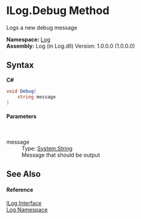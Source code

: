 # ILog.Debug Method 
 

Logs a new debug message

**Namespace:**&nbsp;<a href="dee26f75-6e1d-a9d2-faf0-34f2c2e88dae">Log</a><br />**Assembly:**&nbsp;Log (in Log.dll) Version: 1.0.0.0 (1.0.0.0)

## Syntax

**C#**<br />
``` C#
void Debug(
	string message
)
```


#### Parameters
&nbsp;<dl><dt>message</dt><dd>Type: <a href="http://msdn2.microsoft.com/en-us/library/s1wwdcbf" target="_blank">System.String</a><br />Message that should be output</dd></dl>

## See Also


#### Reference
<a href="cd155c12-8090-5e55-8dce-d64b5314750c">ILog Interface</a><br /><a href="dee26f75-6e1d-a9d2-faf0-34f2c2e88dae">Log Namespace</a><br />